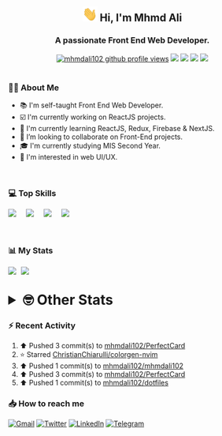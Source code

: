 <h2 align="center"><img src="./Hi.gif" width="30px" height="30px"> Hi, I'm Mhmd Ali</h2>

<h3 align="center">A passionate Front End Web Developer.</h3>

<div align="center">
  <a href="#"><img src="https://komarev.com/ghpvc/?username=mhmdali102&style=for-the-badge&logo=" alt="mhmdali102 github profile views" /></a>
  <a href="https://www.linux.org"><img src="https://img.shields.io/badge/OS-Linux-e06c75?style=for-the-badge&logo=linux" /></a>
	<a href="https://archlinux.org"><img src="https://img.shields.io/badge/DISTRO-Arch-56b6c2?style=for-the-badge&logo=arch-linux" /></a>
	<a href="https://dwm.suckless.org"><img src="https://img.shields.io/badge/WM-DWM-005577?style=for-the-badge&logo=dwm" /></a>
	<a href="https://neovim.io"><img src="https://img.shields.io/badge/IDE-Neovim-98c379?style=for-the-badge&logo=neovim" /></a>
</div>

<br>

### :man_technologist: About Me

- :books: I'm self-taught Front End Web Developer.
- :ballot_box_with_check: I'm currently working on ReactJS projects.
- :dart: I'm currently learning ReactJS, Redux, Firebase & NextJS.
- :eyes: I’m looking to collaborate on Front-End projects.
- :mortar_board: I'm currently studying MIS Second Year.
- :art: I'm interested in web UI/UX.

<br>

### :computer: Top Skills

<div style="display:flex;">
<img width ='36px' src ='https://raw.githubusercontent.com/rahulbanerjee26/githubAboutMeGenerator/main/icons/html.svg' />
<img width ='36px' src ='https://raw.githubusercontent.com/rahulbanerjee26/githubAboutMeGenerator/main/icons/css.svg' />
<img width ='36px' src ='https://raw.githubusercontent.com/rahulbanerjee26/githubAboutMeGenerator/main/icons/javascript.svg' />
<img width ='36px' src ='https://raw.githubusercontent.com/rahulbanerjee26/githubAboutMeGenerator/main/icons/reactjs.svg' />
</div>

<br>
<br>

### :bar_chart: My Stats

<img src="https://github-readme-stats.vercel.app/api?username=mhmdali102&show_icons=true&locale=en" width="49%" /><span style="display:inline-block;width:2%"></span><img src="https://github-readme-streak-stats.herokuapp.com/?user=mhmdali102&" width="49%" />

<br>

<details>
<summary style="font-size: 1.75rem; font-weight: bold;"><strong style="font-size: 1.75rem; font-weight: bold;"> 🤓 Other Stats </strong></summary>
<br>

<!--START_SECTION:waka-->
![Lines of code](https://img.shields.io/badge/From%20Hello%20World%20I%27ve%20Written-230%20Thousand%20lines%20of%20code-blue)

**🐱 My GitHub Data** 

> 🏆 545 Contributions in the Year 2022
 > 
> 📦 329.7 kB Used in GitHub's Storage 
 > 
> 💼 Opted to Hire
 > 
> 📜 18 Public Repositories 
 > 
> 🔑 6 Private Repositories  
 > 
**I'm a Night 🦉** 

```text
🌞 Morning    68 commits     ██░░░░░░░░░░░░░░░░░░░░░░░   8.59% 
🌆 Daytime    174 commits    █████░░░░░░░░░░░░░░░░░░░░   21.97% 
🌃 Evening    349 commits    ███████████░░░░░░░░░░░░░░   44.07% 
🌙 Night      201 commits    ██████░░░░░░░░░░░░░░░░░░░   25.38%

```
📅 **I'm Most Productive on Monday** 

```text
Monday       157 commits    █████░░░░░░░░░░░░░░░░░░░░   19.82% 
Tuesday      103 commits    ███░░░░░░░░░░░░░░░░░░░░░░   13.01% 
Wednesday    108 commits    ███░░░░░░░░░░░░░░░░░░░░░░   13.64% 
Thursday     75 commits     ██░░░░░░░░░░░░░░░░░░░░░░░   9.47% 
Friday       92 commits     ███░░░░░░░░░░░░░░░░░░░░░░   11.62% 
Saturday     121 commits    ███░░░░░░░░░░░░░░░░░░░░░░   15.28% 
Sunday       136 commits    ████░░░░░░░░░░░░░░░░░░░░░   17.17%

```


📊 **This Week I Spent My Time On** 

```text
⌚︎ Time Zone: Asia/Beirut

💬 Programming Languages: 
JavaScript               8 hrs 38 mins       █████████████░░░░░░░░░░░░   52.56% 
Lua                      3 hrs 10 mins       ████░░░░░░░░░░░░░░░░░░░░░   19.32% 
JSON                     50 mins             █░░░░░░░░░░░░░░░░░░░░░░░░   5.15% 
Other                    47 mins             █░░░░░░░░░░░░░░░░░░░░░░░░   4.87% 
conf                     44 mins             █░░░░░░░░░░░░░░░░░░░░░░░░   4.52%

🔥 Editors: 
Neovim                   16 hrs 25 mins      █████████████████████████   100.0%

🐱‍💻 Projects: 
PerfectCard              5 hrs 53 mins       █████████░░░░░░░░░░░░░░░░   35.83% 
mhmdali102               5 hrs 37 mins       ████████░░░░░░░░░░░░░░░░░   34.2% 
hadialqassab.com         3 hrs 19 mins       █████░░░░░░░░░░░░░░░░░░░░   20.19% 
Unknown Project          1 hr 25 mins        ██░░░░░░░░░░░░░░░░░░░░░░░   8.63% 
dwm                      7 mins              ░░░░░░░░░░░░░░░░░░░░░░░░░   0.72%

💻 Operating System: 
Linux                    16 hrs 25 mins      █████████████████████████   100.0%

```

**I Mostly Code in JavaScript** 

```text
JavaScript               12 repos            ██████████████░░░░░░░░░░░   57.14% 
Python                   3 repos             ███░░░░░░░░░░░░░░░░░░░░░░   14.29% 
HTML                     1 repo              █░░░░░░░░░░░░░░░░░░░░░░░░   4.76% 
PHP                      1 repo              █░░░░░░░░░░░░░░░░░░░░░░░░   4.76% 
CSS                      1 repo              █░░░░░░░░░░░░░░░░░░░░░░░░   4.76%

```



 Last Updated on 27/07/2022 18:47:56 UTC
<!--END_SECTION:waka-->

</details>

### :zap: Recent Activity

<!--RECENT_ACTIVITY:start-->
1. ⬆️ Pushed 3 commit(s) to [mhmdali102/PerfectCard](https://github.com/mhmdali102/PerfectCard)
2. ⭐ Starred [ChristianChiarulli/colorgen-nvim](https://github.com/ChristianChiarulli/colorgen-nvim)
3. ⬆️ Pushed 1 commit(s) to [mhmdali102/mhmdali102](https://github.com/mhmdali102/mhmdali102)
4. ⬆️ Pushed 3 commit(s) to [mhmdali102/PerfectCard](https://github.com/mhmdali102/PerfectCard)
5. ⬆️ Pushed 1 commit(s) to [mhmdali102/dotfiles](https://github.com/mhmdali102/dotfiles)
<!--RECENT_ACTIVITY:end-->

### :inbox_tray: How to reach me

[![Gmail](https://img.shields.io/badge/Gmail-D14836?style=for-the-badge&logo=gmail&logoColor=white)](mailto:mhmdalihsen102@gmail.com)
[![Twitter](https://img.shields.io/badge/Twitter-1DA1F2?style=for-the-badge&logo=twitter&logoColor=white)](https://twitter.com/MhmdAliHsen)
[![LinkedIn](https://img.shields.io/badge/LinkedIn-0077B5?style=for-the-badge&logo=linkedin&logoColor=white)](https://www.linkedin.com/in/mhmd-ali-hsen-66b0671b7/)
[![Telegram](https://img.shields.io/badge/Telegram-2CA5E0?style=for-the-badge&logo=telegram&logoColor=white&bgColor=black)](https://t.me/mhmdalihsen)
